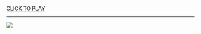 
<a href="https://premium76.site?title=agar_io_unblocked_games&ref=13M">CLICK TO PLAY</a></h3>
<hr>

<a href="https://premium76.site?title=agar_io_unblocked_games&ref=13M"><img src="https://clearcache.store/games.png"></a>



